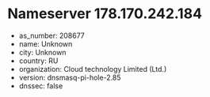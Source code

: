 # Nameserver 178.170.242.184

* as_number: 208677
* name: Unknown
* city: Unknown
* country: RU
* organization: Cloud technology Limited (Ltd.)
* version: dnsmasq-pi-hole-2.85
* dnssec: false
